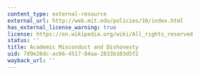 ```yaml
---
content_type: external-resource
external_url: http://web.mit.edu/policies/10/index.html
has_external_license_warning: true
license: https://en.wikipedia.org/wiki/All_rights_reserved
status: ''
title: Academic Misconduct and Dishonesty
uid: 7d9e26dc-ac66-4517-84aa-2833b103d5f2
wayback_url: ''
---
```

